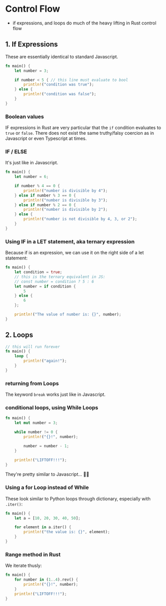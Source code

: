 # Control Flow

- if expressions, and loops do much of the heavy lifting in Rust control flow

## 1. If Expressions

These are essentially identical to standard Javascript.

```rust
fn main() {
    let number = 3;

    if number < 5 { // this line must evaluate to bool
        println!("condition was true");
    } else {
        println!("condition was false");
    }
}
```

### Boolean values

IF expressions in Rust are very particular that the `if` condition evaluates to `true` or `false`. There does not exist the same truthy/falsy coercion as in Javascript or even Typescript at times.

### IF / ELSE

It's just like in Javascript.

```rust
fn main() {
    let number = 6;

    if number % 4 == 0 {
        println!("number is divisible by 4");
    } else if number % 3 == 0 {
        println!("number is divisible by 3");
    } else if number % 2 == 0 {
        println!("number is divisible by 2");
    } else {
        println!("number is not divisible by 4, 3, or 2");
    }
}
```

### Using IF in a LET statement, aka ternary expression

Because if is an expression, we can use it on the right side of a let statement:

```rust
fn main() {
    let condition = true;
    // this is the ternary equivalent in JS:
    // const number = condition ? 5 : 6
    let number = if condition {
        5
    } else {
        6
    };

    println!("The value of number is: {}", number);
}
```

## 2. Loops

```rust
// this will run forever
fn main() {
    loop {
        println!("again!");
    }
}
```

### returning from Loops

The keyword `break` works just like in Javascript.

### conditional loops, using While Loops

```rust
fn main() {
    let mut number = 3;

    while number != 0 {
        println!("{}!", number);

        number = number - 1;
    }

    println!("LIFTOFF!!!");
}
```

They're pretty similar to Javascript... 🤷‍♂️

### Using a for Loop instead of While

These look similar to Python loops through dictionary, especially with `.iter()`:

```rust
fn main() {
    let a = [10, 20, 30, 40, 50];

    for element in a.iter() {
        println!("the value is: {}", element);
    }
}
```

### Range method in Rust

We iterate thusly:

```rust
fn main() {
    for number in (1..4).rev() {
        println!("{}!", number);
    }
    println!("LIFTOFF!!!");
}
```
